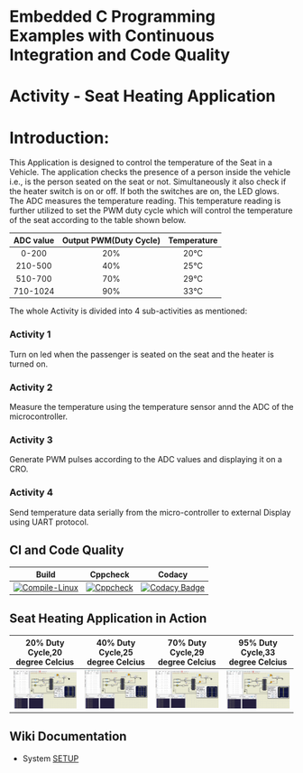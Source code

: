 # Embedded C Programming Examples with Continuous Integration and Code Quality

# Activity - Seat Heating Application 

# Introduction:
This Application is designed to control the temperature of the Seat in a Vehicle. The application checks the presence of a person inside the vehicle i.e., is the person seated on the seat or not. Simultaneously it also check if the heater switch is on or off. If both the switches are on, the LED glows. The ADC measures the temperature reading. This temperature reading is further utilized to set the PWM duty cycle which will control the temperature of the seat according to the table shown below.

|ADC value|Output PWM(Duty Cycle)|Temperature|
|:--:|:--:|:--:|
|0-200|20%|20°C|
|210-500|40%|25°C|
|510-700|70%|29°C|
|710-1024|90%|33°C|

The whole Activity is divided into 4 sub-activities as mentioned:


### Activity 1
 Turn on led when the passenger is seated on the seat and the heater is turned on.
### Activity 2
 Measure the temperature using the temperature sensor annd the ADC of the microcontroller.
### Activity 3
 Generate PWM pulses according to the ADC values and displaying it on a CRO.

### Activity 4
 Send temperature data serially from the micro-controller to external Display using UART protocol.
 
 ## CI and Code Quality

|Build|Cppcheck|Codacy|
|:--:|:--:|:--:|
|[![Compile-Linux](https://github.com/259819/LnT_embeddedC/actions/workflows/compile.yml/badge.svg)](https://github.com/259819/LnT_embeddedC/actions/workflows/compile.yml)|[![Cppcheck](https://github.com/259819/LnT_embeddedC/actions/workflows/cppcheck.yml/badge.svg)](https://github.com/259819/LnT_embeddedC/actions/workflows/cppcheck.yml)|[![Codacy Badge](https://app.codacy.com/project/badge/Grade/0cabd0782afe431ea3b3888dcccd6fb2)](https://www.codacy.com/gh/259819/LnT_embeddedC/dashboard?utm_source=github.com&amp;utm_medium=referral&amp;utm_content=259819/LnT_embeddedC&amp;utm_campaign=Badge_Grade)|


## Seat Heating Application in Action

|20% Duty Cycle,20 degree Celcius|40% Duty Cycle,25 degree Celcius|70% Duty Cycle,29 degree Celcius|95% Duty Cycle,33 degree Celcius|
|:--:|:--:|:--:|:--:|
|![](https://github.com/259819/LnT_embeddedC/blob/main/simulation/Seat_Heating_App/Seat%20heating%20App-20%20C.PNG)|![](https://github.com/259819/LnT_embeddedC/blob/main/simulation/Seat_Heating_App/Seat%20heating%20App-25%20C.PNG)|![](https://github.com/259819/LnT_embeddedC/blob/main/simulation/Seat_Heating_App/Seat%20heating%20App-29%20C.PNG)|![](https://github.com/259819/LnT_embeddedC/blob/main/simulation/Seat_Heating_App/Seat%20heating%20App-33%20C.PNG)|


## Wiki Documentation
* System   [SETUP](https://github.com/259819/LnT_embeddedC.git)
